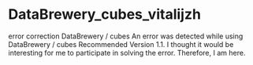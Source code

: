 # DataBrewery_cubes_vitalijzh
error correction DataBrewery / cubes
An error was detected while using DataBrewery / cubes Recommended Version 1.1. I thought it would be interesting for me to participate in solving the error. Therefore, I am here.
